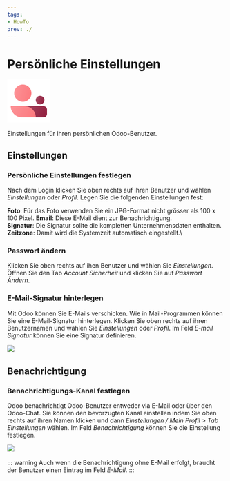 ```yaml
---
tags:
- HowTo
prev: ./
---
```

# Persönliche Einstellungen
![icons_odoo_membership](assets/icons_odoo_membership.png)

Einstellungen für ihren persönlichen Odoo-Benutzer.

## Einstellungen

### Persönliche Einstellungen festlegen

Nach dem Login klicken Sie oben rechts auf ihren Benutzer und wählen *Einstellungen* oder *Profil*. Legen Sie die folgenden Einstellungen fest:

**Foto**: Für das Foto verwenden Sie ein JPG-Format nicht grösser als 100 x 100 Pixel.
**Email**: Diese E-Mail dient zur Benachrichtigung.\
**Signatur**: Die Signatur sollte die kompletten Unternehmensdaten enthalten.\
**Zeitzone**: Damit wird die Systemzeit automatisch eingestellt.\

### Passwort ändern

Klicken Sie oben rechts auf ihen Benutzer und wählen Sie *Einstellungen*. Öffnen Sie den Tab *Account Sicherheit* und klicken Sie auf *Passwort Ändern*.

### E-Mail-Signatur hinterlegen

Mit Odoo können Sie E-Mails verschicken. Wie in Mail-Programmen können Sie eine E-Mail-Signatur hinterlegen. Klicken Sie oben rechts auf ihren Benutzernamen und wählen Sie *Einstellungen* oder *Profil*. Im Feld *E-mail Signatur* können Sie eine Signatur definieren.

![](assets/Persönliche%20Einstellungen%20Signatur.png)

## Benachrichtigung

### Benachrichtigungs-Kanal festlegen

Odoo benachrichtigt Odoo-Benutzer entweder via E-Mail oder über den Odoo-Chat. Sie können den bevorzugten Kanal einstellen indem Sie oben rechts auf ihren Namen klicken und dann *Einstellungen / Mein Profil > Tab Einstellungen* wählen. Im Feld *Benachrichtigung* können Sie die Einstellung festlegen.

![](assets/Persönliche%20Einstellungen%20Benachrichtigung.png)

::: warning
Auch wenn die Benachrichtigung ohne E-Mail erfolgt, braucht der Benutzer einen Eintrag im Feld *E-Mail*.
:::